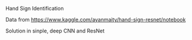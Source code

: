 Hand Sign Identification

Data from https://www.kaggle.com/ayanmaity/hand-sign-resnet/notebook

Solution in sinple, deep CNN and ResNet
